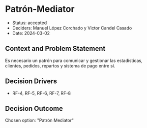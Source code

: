 # Patrón-Mediator

* Status: accepted
* Deciders: Manuel López Corchado y Victor Candel Casado
* Date: 2024-03-02

## Context and Problem Statement

Es necesario un patrón para comunicar y gestionar las estadísticas, clientes, pedidos, repartos y sistema de pago entre sí.

## Decision Drivers

* RF-4, RF-5, RF-6, RF-7, RF-8

## Decision Outcome

Chosen option: "Patrón Mediator"
